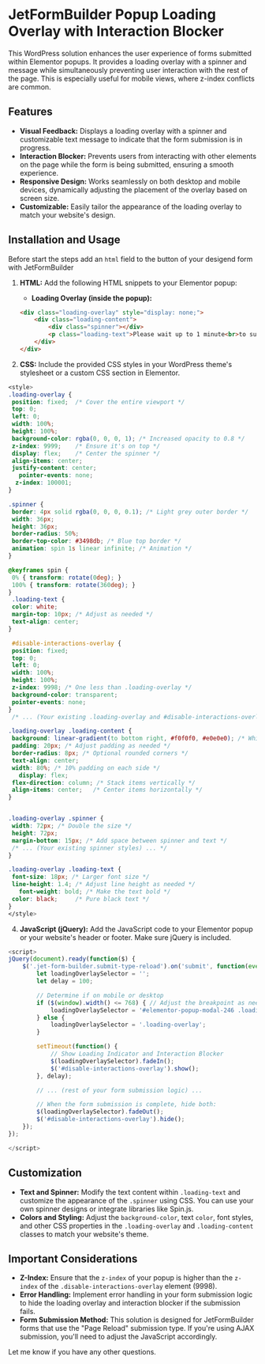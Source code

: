 # JetFormBuilder Popup Loading Overlay with Interaction Blocker

This WordPress solution enhances the user experience of forms submitted within Elementor popups. It provides a loading overlay with a spinner and message while simultaneously preventing user interaction with the rest of the page. This is especially useful for mobile views, where z-index conflicts are common.

## Features

*   **Visual Feedback:**  Displays a loading overlay with a spinner and customizable text message to indicate that the form submission is in progress.
*   **Interaction Blocker:**  Prevents users from interacting with other elements on the page while the form is being submitted, ensuring a smooth experience.
*   **Responsive Design:** Works seamlessly on both desktop and mobile devices, dynamically adjusting the placement of the overlay based on screen size.
*   **Customizable:** Easily tailor the appearance of the loading overlay to match your website's design.

## Installation and Usage
Before start the steps add an `html` field to the button of your desigend form with JetFormBuilder

1.  **HTML:** Add the following HTML snippets to your Elementor popup:
    *   **Loading Overlay (inside the popup):**

    ```html
    <div class="loading-overlay" style="display: none;">
        <div class="loading-content"> 
            <div class="spinner"></div>
            <p class="loading-text">Please wait up to 1 minute<br>to submit your free consultation.</p> 
        </div>
    </div>
    ```  
2.  **CSS:** Include the provided CSS styles in your WordPress theme's stylesheet or a custom CSS section in Elementor.
   ```css
<style>
.loading-overlay {
    position: fixed;  /* Cover the entire viewport */
    top: 0;
    left: 0;
    width: 100%;
    height: 100%;
    background-color: rgba(0, 0, 0, 1); /* Increased opacity to 0.8 */
    z-index: 9999;    /* Ensure it's on top */
    display: flex;    /* Center the spinner */
    align-items: center;
    justify-content: center;
	  pointer-events: none; 
	 z-index: 100001; 
}

.spinner {
    border: 4px solid rgba(0, 0, 0, 0.1); /* Light grey outer border */
    width: 36px;
    height: 36px;
    border-radius: 50%;
    border-top-color: #3498db; /* Blue top border */
    animation: spin 1s linear infinite; /* Animation */
}

@keyframes spin {
    0% { transform: rotate(0deg); }
    100% { transform: rotate(360deg); }
}
	.loading-text {
    color: white;
    margin-top: 10px; /* Adjust as needed */
    text-align: center;
}

	#disable-interactions-overlay {
    position: fixed;
    top: 0;
    left: 0;
    width: 100%;
    height: 100%;
    z-index: 9998; /* One less than .loading-overlay */
    background-color: transparent;
    pointer-events: none; 
}
	/* ... (Your existing .loading-overlay and #disable-interactions-overlay styles) ... */

.loading-overlay .loading-content {
    background: linear-gradient(to bottom right, #f0f0f0, #e0e0e0); /* White-gray gradient */
    padding: 20px; /* Adjust padding as needed */
    border-radius: 8px; /* Optional rounded corners */
    text-align: center;  
    width: 80%; /* 10% padding on each side */
	  display: flex;
    flex-direction: column; /* Stack items vertically */
    align-items: center;   /* Center items horizontally */
}


.loading-overlay .spinner {
    width: 72px; /* Double the size */
    height: 72px;
    margin-bottom: 15px; /* Add space between spinner and text */
    /* ... (Your existing spinner styles) ... */
}

.loading-overlay .loading-text {
    font-size: 18px; /* Larger font size */
    line-height: 1.4; /* Adjust line height as needed */
	  font-weight: bold; /* Make the text bold */
    color: black;     /* Pure black text */
}
</style>
```
4.  **JavaScript (jQuery):**  Add the JavaScript code to your Elementor popup or your website's header or footer. Make sure jQuery is included.

```javascript
<script>
jQuery(document).ready(function($) {
    $('.jet-form-builder.submit-type-reload').on('submit', function(event) {
        let loadingOverlaySelector = '';
        let delay = 100;

        // Determine if on mobile or desktop
        if ($(window).width() <= 768) { // Adjust the breakpoint as needed
            loadingOverlaySelector = '#elementor-popup-modal-246 .loading-overlay';
        } else {
            loadingOverlaySelector = '.loading-overlay';
        }

        setTimeout(function() { 
            // Show Loading Indicator and Interaction Blocker
            $(loadingOverlaySelector).fadeIn();
            $('#disable-interactions-overlay').show();
        }, delay);

        // ... (rest of your form submission logic) ...

        // When the form submission is complete, hide both:
        $(loadingOverlaySelector).fadeOut();
        $('#disable-interactions-overlay').hide();
    });
});

</script>
```

## Customization

*   **Text and Spinner:** Modify the text content within `.loading-text` and customize the appearance of the `.spinner` using CSS. You can use your own spinner designs or integrate libraries like Spin.js.
*   **Colors and Styling:** Adjust the `background-color`, text `color`, font styles, and other CSS properties in the `.loading-overlay` and `.loading-content` classes to match your website's theme.

## Important Considerations

*   **Z-Index:** Ensure that the `z-index` of your popup is higher than the `z-index` of the `.disable-interactions-overlay` element (9998).
*   **Error Handling:** Implement error handling in your form submission logic to hide the loading overlay and interaction blocker if the submission fails.
*   **Form Submission Method:** This solution is designed for JetFormBuilder forms that use the "Page Reload" submission type. If you're using AJAX submission, you'll need to adjust the JavaScript accordingly.


Let me know if you have any other questions.
